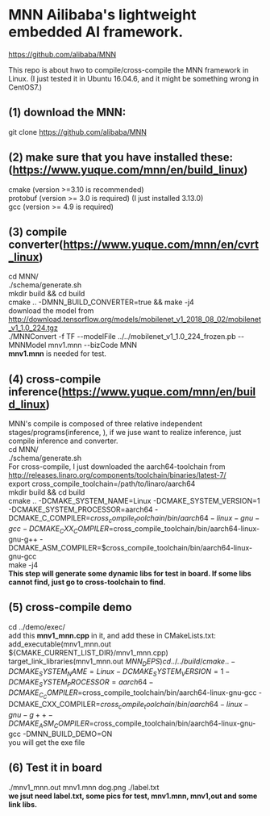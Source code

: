 # MNN Ailibaba's lightweight embedded AI framework.
https://github.com/alibaba/MNN

This repo is about hwo to compile/cross-compile the MNN framework in Linux. (I just tested it in Ubuntu 16.04.6, and it might be something wrong in CentOS7.)

## (1) download the MNN: 
git clone https://github.com/alibaba/MNN
## (2) make sure that you have installed these:(https://www.yuque.com/mnn/en/build_linux)
cmake (version >=3.10 is recommended)  
protobuf (version >= 3.0 is required) (I just installed 3.13.0)  
gcc (version >= 4.9 is required)
## (3) compile converter(https://www.yuque.com/mnn/en/cvrt_linux)
cd MNN/  
./schema/generate.sh  
mkdir build && cd build  
cmake .. -DMNN_BUILD_CONVERTER=true && make -j4  
download the model from http://download.tensorflow.org/models/mobilenet_v1_2018_08_02/mobilenet_v1_1.0_224.tgz  
./MNNConvert -f TF --modelFile ../../mobilenet_v1_1.0_224_frozen.pb --MNNModel mnv1.mnn --bizCode MNN  
__mnv1.mnn__ is needed for test.
## (4) cross-compile inference(https://www.yuque.com/mnn/en/build_linux)
MNN's compile is composed of three relative independent stages/programs(inference, ), if we juse want to realize inference, just compile inference and converter.  
cd MNN/  
./schema/generate.sh  
For cross-compile, I just downloaded the aarch64-toolchain from http://releases.linaro.org/components/toolchain/binaries/latest-7/  
export cross_compile_toolchain=/path/to/linaro/aarch64  
mkdir build && cd build  
cmake .. -DCMAKE_SYSTEM_NAME=Linux -DCMAKE_SYSTEM_VERSION=1 -DCMAKE_SYSTEM_PROCESSOR=aarch64 -DCMAKE_C_COMPILER=$cross_compile_toolchain/bin/aarch64-linux-gnu-gcc -DCMAKE_CXX_COMPILER=$cross_compile_toolchain/bin/aarch64-linux-gnu-g++ -DCMAKE_ASM_COMPILER=$cross_compile_toolchain/bin/aarch64-linux-gnu-gcc  
make -j4  
__This step will generate some dynamic libs for test in board. If some libs cannot find, just go to cross-toolchain to find.__
## (5) cross-compile demo
cd ../demo/exec/  
add this __mnv1_mnn.cpp__ in it, and add these in CMakeLists.txt:  
add_executable(mnv1_mnn.out ${CMAKE_CURRENT_LIST_DIR}/mnv1_mnn.cpp)  
target_link_libraries(mnv1_mnn.out ${MNN_DEPS})  
cd ../../build/  
cmake .. -DCMAKE_SYSTEM_NAME=Linux -DCMAKE_SYSTEM_VERSION=1 -DCMAKE_SYSTEM_PROCESSOR=aarch64 -DCMAKE_C_COMPILER=$cross_compile_toolchain/bin/aarch64-linux-gnu-gcc -DCMAKE_CXX_COMPILER=$cross_compile_toolchain/bin/aarch64-linux-gnu-g++ -DCMAKE_ASM_COMPILER=$cross_compile_toolchain/bin/aarch64-linux-gnu-gcc -DMNN_BUILD_DEMO=ON  
you will get the exe file  
## (6) Test it in board
./mnv1_mnn.out mnv1.mnn dog.png ./label.txt  
__we jsut need label.txt, some pics for test, mnv1.mnn, mnv1,out and some link libs.__




